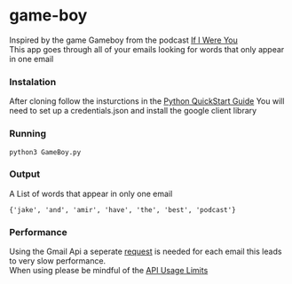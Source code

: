 # game-boy

Inspired by the game Gameboy from the podcast [If I Were You](https://headgum.com/if-i-were-you)<br>
This app goes through all of your emails looking for words that only appear in one email

### Instalation 
After cloning follow the insturctions in the [Python QuickStart Guide](https://developers.google.com/gmail/api/quickstart/python) 
You will need to set up a credentials.json and install the google client library

### Running 
```
python3 GameBoy.py
```

### Output 
A List of words that appear in only one email
```
{'jake', 'and', 'amir', 'have', 'the', 'best', 'podcast'}
```

### Performance 
Using the Gmail Api a seperate [request](https://developers.google.com/gmail/api/v1/reference/users/messages/get) 
is needed for each email this leads to very slow performance. <br>
When using please be mindful of the [API Usage Limits](https://developers.google.com/gmail/api/v1/reference/quota) 
